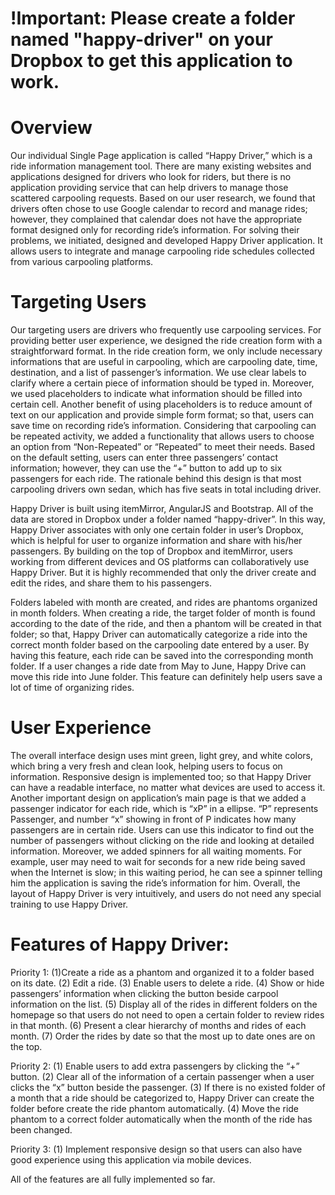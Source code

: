 # !Important: Please create a folder named "happy-driver" on your Dropbox to get this application to work.

# Overview

Our individual Single Page application is called “Happy Driver,” which is a ride information management tool. There are many existing websites and applications designed for drivers who look for riders, but there is no application providing service that can help drivers to manage those scattered carpooling requests. Based on our user research, we found that drivers often chose to use Google calendar to record and manage rides; however, they complained that calendar does not have the appropriate format designed only for recording ride’s information. For solving their problems, we initiated, designed and developed Happy Driver application. It allows users to integrate and manage carpooling ride schedules collected from various carpooling platforms.

# Targeting Users

Our targeting users are drivers who frequently use carpooling services. For providing better user experience, we designed the ride creation form with a straightforward format. In the ride creation form, we only include necessary informations that are useful in carpooling, which are carpooling date, time, destination, and a list of passenger’s information. We use clear labels to clarify where a certain piece of  information should be typed in. Moreover, we used placeholders to indicate what information should be filled into certain cell. Another benefit of using placeholders is to reduce amount of text on our application and provide simple form format; so that, users can save time on recording ride’s information. Considering that carpooling can be repeated activity, we added a functionality that allows users to choose an option from “Non-Repeated” or “Repeated” to meet their needs. Based on the default setting, users can enter three passengers’ contact information; however, they can use the “+” button to add up to six passengers for each ride. The rationale behind this design is that most carpooling drivers own sedan, which has five seats in total including driver. 

Happy Driver is built using itemMirror, AngularJS and Bootstrap. All of the data are stored in Dropbox under a folder named “happy-driver”. In this way, Happy Driver associates with only one certain folder in user’s Dropbox, which is helpful for user to organize information and share with his/her passengers. By building on the top of Dropbox and itemMirror, users working from different devices and OS platforms can collaboratively use Happy Driver. But it is highly recommended that only the driver create and edit the rides,  and share them to his passengers.

Folders labeled with month are created, and rides are phantoms organized in month folders. When creating a ride, the target folder of month is found according to the date of the ride, and then a phantom will be created in that folder; so that, Happy Driver can automatically categorize a ride into the correct month folder based on the carpooling date entered by a user. By having this feature, each ride can be saved into the corresponding month folder. If a user changes a ride date from May to June, Happy Drive can move this ride into June folder. This feature can definitely help users save a lot of time of organizing rides.

# User Experience

The overall interface design uses mint green, light grey, and white colors, which bring a very fresh and clean look, helping users to focus on information. Responsive design is implemented too; so that Happy Driver can have a readable interface, no matter what devices are used to access it. Another important design on application’s main page is that we added a passenger indicator for each ride, which is “xP” in a ellipse. “P” represents Passenger, and number “x” showing in front of P indicates how many passengers are in certain ride. Users can use this indicator to find out the number of passengers without clicking on the ride and looking at detailed information. Moreover, we added spinners for all waiting moments. For example, user may need to wait for seconds for a new ride being saved when the Internet is slow; in this waiting period, he can see a spinner telling him the application is saving the ride’s information for him. Overall, the layout of Happy Driver is very intuitively, and users do not need any special training to use Happy Driver.   

# Features of Happy Driver:

Priority 1: (1)Create a ride as a phantom and organized it to a folder based on its date.  (2) Edit a ride. (3) Enable users to delete a ride. (4) Show or hide passengers’ information when clicking the button beside carpool information on the list. (5) Display all of the rides in different folders on the homepage so that users do not need to open a certain folder to review rides in that month. (6) Present a clear hierarchy of months and rides of each month. (7) Order the rides by date so that the most up to date ones are on the top.

Priority 2: (1) Enable users to add extra passengers by clicking the “+” button. (2) Clear all of the information of a certain passenger when a user clicks the “x” button beside the passenger. (3) If there is no existed folder of a month that a ride should be categorized to, Happy Driver can create the folder before create the ride phantom automatically. (4) Move the ride phantom to a correct folder automatically when the month of the ride has been changed.

Priority 3: (1) Implement responsive design so that users can also have good experience using this application via mobile devices.

All of the features are all fully implemented so far. 
